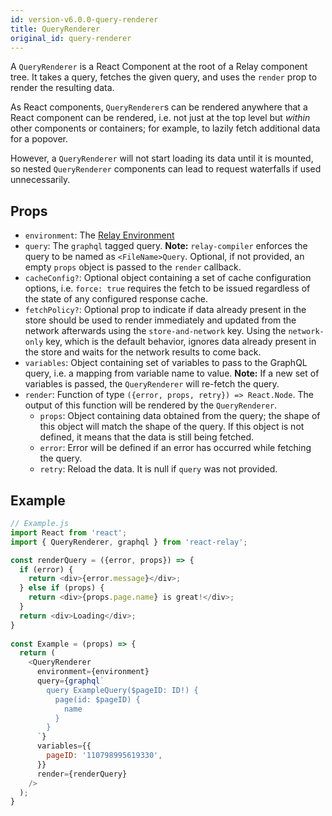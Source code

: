 ```yaml
---
id: version-v6.0.0-query-renderer
title: QueryRenderer
original_id: query-renderer
---
```


A `QueryRenderer` is a React Component at the root of a Relay component tree. It takes a query, fetches the given query, and uses the `render` prop to render the resulting data.

As React components, `QueryRenderer`s can be rendered anywhere that a React component can be rendered, i.e. not just at the top level but *within* other components or containers; for example, to lazily fetch additional data for a popover.

However, a `QueryRenderer` will not start loading its data until it is mounted, so nested `QueryRenderer` components can lead to request waterfalls if used unnecessarily.

## Props

* `environment`: The [Relay Environment](./relay-environment.html)
* `query`: The `graphql` tagged query. **Note:** `relay-compiler` enforces the query to be named as `<FileName>Query`. Optional, if not provided, an empty `props` object is passed to the `render` callback.
* `cacheConfig?`: Optional object containing a set of cache configuration options, i.e. `force: true` requires the fetch to be issued regardless of the state of any configured response cache.
* `fetchPolicy?`: Optional prop to indicate if data already present in the store should be used to render immediately and updated from the network afterwards using the `store-and-network` key. Using the `network-only` key, which is the default behavior, ignores data already present in the store and waits for the network results to come back.
* `variables`: Object containing set of variables to pass to the GraphQL query, i.e. a mapping from variable name to value. **Note:** If a new set of variables is passed, the `QueryRenderer` will re-fetch the query.
* `render`: Function of type `({error, props, retry}) => React.Node`. The output of this function will be rendered by the `QueryRenderer`.
  * `props`: Object containing data obtained from the query; the shape of this object will match the shape of the query. If this object is not defined, it means that the data is still being fetched.
  * `error`: Error will be defined if an error has occurred while fetching the query.
  * `retry`: Reload the data. It is null if `query` was not provided.

## Example

```javascript
// Example.js
import React from 'react';
import { QueryRenderer, graphql } from 'react-relay';

const renderQuery = ({error, props}) => {
  if (error) {
    return <div>{error.message}</div>;
  } else if (props) {
    return <div>{props.page.name} is great!</div>;
  }
  return <div>Loading</div>;
}
  
const Example = (props) => {
  return (
    <QueryRenderer
      environment={environment}
      query={graphql`
        query ExampleQuery($pageID: ID!) {
          page(id: $pageID) {
            name
          }
        }
      `}
      variables={{
        pageID: '110798995619330',
      }}
      render={renderQuery}
    />
  );
}
```
